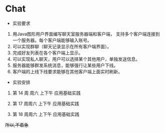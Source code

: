 # Chat
* 实验要求

1. 用Java图形用户界面编写聊天室服务器端和客户端， 支持多个客户端连接到一个服务器。每个客户端能够输入账号。
2. 可以实现群聊（聊天记录显示在所有客户端界面）。
3. 完成好友列表在各个客户端上显示。
4. 可以实现私人聊天，用户可以选择某个其他用户，单独发送信息。
5. 服务器能够群发系统消息，能够强行让某些用户下线。
6. 客户端的上线下线要求能够在其他客户端上面实时刷新。

* 实验安排
1. 第 14 周 周六 上下午 应用基础实践

2. 第 17 周周六 上下午 应用基础实践

3. 第 18 周周六 上下午 应用基础实践

~~所以,不着急~~
